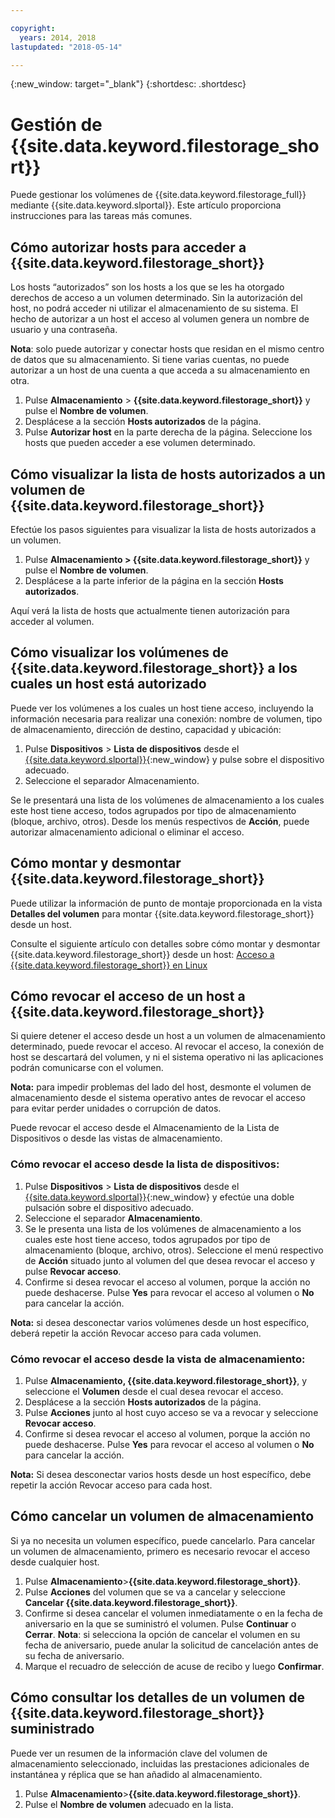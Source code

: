 ```yaml
---

copyright:
  years: 2014, 2018
lastupdated: "2018-05-14"

---
```

{:new_window: target="_blank"}
{:shortdesc: .shortdesc}

# Gestión de {{site.data.keyword.filestorage_short}}

Puede gestionar los volúmenes de {{site.data.keyword.filestorage_full}} mediante {{site.data.keyword.slportal}}. Este artículo proporciona instrucciones para las tareas más comunes.

## Cómo autorizar hosts para acceder a {{site.data.keyword.filestorage_short}}

Los hosts “autorizados” son los hosts a los que se les ha otorgado derechos de acceso a un volumen determinado. Sin la autorización del host, no podrá acceder ni utilizar el almacenamiento de su sistema. El hecho de autorizar a un host el acceso al volumen genera un nombre de usuario y una contraseña. 

**Nota**: solo puede autorizar y conectar hosts que residan en el mismo centro de datos que su almacenamiento. Si tiene varias cuentas, no puede autorizar a un host de una cuenta a que acceda a su almacenamiento en otra. 

1. Pulse **Almacenamiento** > **{{site.data.keyword.filestorage_short}}** y pulse el **Nombre de volumen**.
2. Desplácese a la sección **Hosts autorizados** de la página.
3. Pulse **Autorizar host** en la parte derecha de la página. Seleccione los hosts que pueden acceder a ese volumen determinado.

 

## Cómo visualizar la lista de hosts autorizados a un volumen de {{site.data.keyword.filestorage_short}}

Efectúe los pasos siguientes para visualizar la lista de hosts autorizados a un volumen.

1. Pulse **Almacenamiento > {{site.data.keyword.filestorage_short}}** y pulse el **Nombre de volumen**.
2. Desplácese a la parte inferior de la página en la sección **Hosts autorizados**.

Aquí verá la lista de hosts que actualmente tienen autorización para acceder al volumen.


## Cómo visualizar los volúmenes de {{site.data.keyword.filestorage_short}} a los cuales un host está autorizado

Puede ver los volúmenes a los cuales un host tiene acceso, incluyendo la información necesaria para realizar una conexión: nombre de volumen, tipo de almacenamiento, dirección de destino, capacidad y ubicación:

1. Pulse **Dispositivos** > **Lista de dispositivos** desde el [{{site.data.keyword.slportal}}](https://control.softlayer.com/){:new_window} y pulse sobre el dispositivo adecuado.
2. Seleccione el separador Almacenamiento.

Se le presentará una lista de los volúmenes de almacenamiento a los cuales este host tiene acceso, todos agrupados por tipo de almacenamiento (bloque, archivo, otros). Desde los menús respectivos de **Acción**, puede autorizar almacenamiento adicional o eliminar el acceso.

 

## Cómo montar y desmontar {{site.data.keyword.filestorage_short}}

Puede utilizar la información de punto de montaje proporcionada en la vista **Detalles del volumen** para montar {{site.data.keyword.filestorage_short}} desde un host.

Consulte el siguiente artículo con detalles sobre cómo montar y desmontar {{site.data.keyword.filestorage_short}} desde un host: [Acceso a {{site.data.keyword.filestorage_short}} en Linux](accessing-file-storage-linux.html)

 

## Cómo revocar el acceso de un host a {{site.data.keyword.filestorage_short}}

Si quiere detener el acceso desde un host a un volumen de almacenamiento determinado, puede revocar el acceso. Al revocar el acceso, la conexión de host se descartará del volumen, y ni el sistema operativo ni las aplicaciones podrán comunicarse con el volumen. 

**Nota:** para impedir problemas del lado del host, desmonte el volumen de almacenamiento desde el sistema operativo antes de revocar el acceso para evitar perder unidades o corrupción de datos.

Puede revocar el acceso desde el Almacenamiento de la Lista de Dispositivos o desde las vistas de almacenamiento.

### Cómo revocar el acceso desde la lista de dispositivos:

1. Pulse **Dispositivos** > **Lista de dispositivos** desde el [{{site.data.keyword.slportal}}](https://control.softlayer.com/){:new_window} y efectúe una doble pulsación sobre el dispositivo adecuado.
2. Seleccione el separador **Almacenamiento**.
3. Se le presenta una lista de los volúmenes de almacenamiento a los cuales este host tiene acceso, todos agrupados por tipo de almacenamiento (bloque, archivo, otros). Seleccione el menú respectivo de **Acción** situado junto al volumen del que desea revocar el acceso y pulse **Revocar acceso**.
4. Confirme si desea revocar el acceso al volumen, porque la acción no puede deshacerse. Pulse **Yes** para revocar el acceso al volumen o **No** para cancelar la acción.

**Nota:** si desea desconectar varios volúmenes desde un host específico, deberá repetir la acción Revocar acceso para cada volumen.

 

### Cómo revocar el acceso desde la vista de almacenamiento:
1. Pulse **Almacenamiento, {{site.data.keyword.filestorage_short}}**, y seleccione el **Volumen** desde el cual desea revocar el acceso.
2. Desplácese a la sección **Hosts autorizados** de la página.
3. Pulse **Acciones** junto al host cuyo acceso se va a revocar y seleccione **Revocar acceso**.
4. Confirme si desea revocar el acceso al volumen, porque la acción no puede deshacerse. Pulse **Yes** para revocar el acceso al volumen o **No** para cancelar la acción.

**Nota:** Si desea desconectar varios hosts desde un host específico, debe repetir la acción Revocar acceso para cada host.

 

## Cómo cancelar un volumen de almacenamiento

Si ya no necesita un volumen específico, puede cancelarlo. Para cancelar un volumen de almacenamiento, primero es necesario revocar el acceso desde cualquier host.

1. Pulse **Almacenamiento**>**{{site.data.keyword.filestorage_short}}**.
2. Pulse **Acciones** del volumen que se va a cancelar y seleccione **Cancelar {{site.data.keyword.filestorage_short}}**.
3. Confirme si desea cancelar el volumen inmediatamente o en la fecha de aniversario en la que se suministró el volumen. Pulse **Continuar** o **Cerrar**. 
**Nota**: si selecciona la opción de cancelar el volumen en su fecha de aniversario, puede anular la solicitud de cancelación antes de su fecha de aniversario.
4. Marque el recuadro de selección de acuse de recibo y luego **Confirmar**.

 

## Cómo consultar los detalles de un volumen de {{site.data.keyword.filestorage_short}} suministrado

Puede ver un resumen de la información clave del volumen de almacenamiento seleccionado, incluidas las prestaciones adicionales de instantánea y réplica que se han añadido al almacenamiento.

1. Pulse **Almacenamiento**>**{{site.data.keyword.filestorage_short}}**.
2. Pulse el **Nombre de volumen** adecuado en la lista.
